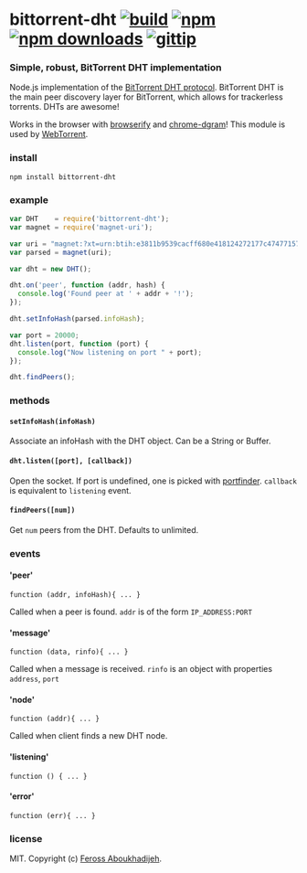 # bittorrent-dht [![build](https://img.shields.io/travis/feross/bittorrent-dht.svg)](https://travis-ci.org/feross/bittorrent-dht) [![npm](https://img.shields.io/npm/v/bittorrent-dht.svg)](https://npmjs.org/package/bittorrent-dht) [![npm downloads](https://img.shields.io/npm/dm/bittorrent-dht.svg)](https://npmjs.org/package/bittorrent-dht) [![gittip](https://img.shields.io/gittip/feross.svg)](https://www.gittip.com/feross/)

### Simple, robust, BitTorrent DHT implementation

Node.js implementation of the [BitTorrent DHT protocol](http://www.bittorrent.org/beps/bep_0005.html). BitTorrent DHT is the main peer discovery layer for BitTorrent, which allows for trackerless torrents. DHTs are awesome!

Works in the browser with [browserify](http://browserify.org/) and [chrome-dgram](https://github.com/feross/chrome-dgram)! This module is used by [WebTorrent](https://github.com/feross/WebTorrent).

### install

```
npm install bittorrent-dht
```

### example

```javascript
var DHT    = require('bittorrent-dht');
var magnet = require('magnet-uri');

var uri = "magnet:?xt=urn:btih:e3811b9539cacff680e418124272177c47477157&dn=Ubuntu+13.10+Desktop+Live+ISO+amd64";
var parsed = magnet(uri);

var dht = new DHT();

dht.on('peer', function (addr, hash) {
  console.log('Found peer at ' + addr + '!');
});

dht.setInfoHash(parsed.infoHash);

var port = 20000;
dht.listen(port, function (port) {
  console.log("Now listening on port " + port);
});

dht.findPeers();
```



### methods

#### `setInfoHash(infoHash)`

Associate an infoHash with the DHT object. Can be a String or Buffer.


#### `dht.listen([port], [callback])`

Open the socket. If port is undefined, one is picked with [portfinder](https://github.com/indexzero/node-portfinder).
`callback` is equivalent to `listening` event.


#### `findPeers([num])`

Get `num` peers from the DHT. Defaults to unlimited.



### events

#### 'peer'

    function (addr, infoHash){ ... }

Called when a peer is found. `addr` is of the form `IP_ADDRESS:PORT`


#### 'message'

    function (data, rinfo){ ... }

Called when a message is received. `rinfo` is an object with properties `address`, `port`


#### 'node'

    function (addr){ ... }

Called when client finds a new DHT node.

#### 'listening'

    function () { ... }


#### 'error'

    function (err){ ... }

### license

MIT. Copyright (c) [Feross Aboukhadijeh](http://feross.org).
